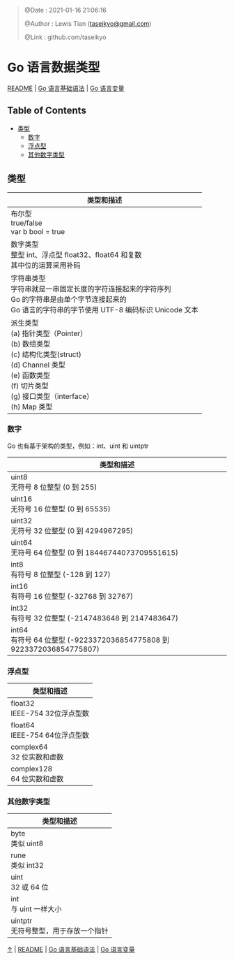 > @Date    : 2021-01-16 21:06:16
>
> @Author  : Lewis Tian (taseikyo@gmail.com)
>
> @Link    : github.com/taseikyo

# Go 语言数据类型

[README](../README.md) | [Go 语言基础语法](01.go-basic-syntax.md) | [Go 语言变量](03.go-variables.md)

## Table of Contents

- [类型](#类型)
	- [数字](#数字)
	- [浮点型](#浮点型)
	- [其他数字类型](#其他数字类型)

## 类型

| 类型和描述 |
|-|
| 布尔型<br>true/false<br>var b bool = true |
| 数字类型<br>整型 int、浮点型 float32、float64 和复数<br>其中位的运算采用补码 |
| 字符串类型<br>字符串就是一串固定长度的字符连接起来的字符序列<br>Go 的字符串是由单个字节连接起来的<br>Go 语言的字符串的字节使用 UTF-8 编码标识 Unicode 文本 |
| 派生类型<br>(a) 指针类型（Pointer）<br>(b) 数组类型<br>(c) 结构化类型(struct)<br>(d) Channel 类型<br>(e) 函数类型<br>(f) 切片类型<br>(g) 接口类型（interface）<br>(h) Map 类型 |

### 数字

Go 也有基于架构的类型，例如：int、uint 和 uintptr

| 类型和描述 |
|-|
| uint8<br>无符号 8 位整型 (0 到 255) |
| uint16<br>无符号 16 位整型 (0 到 65535) |
| uint32<br>无符号 32 位整型 (0 到 4294967295) |
| uint64<br>无符号 64 位整型 (0 到 18446744073709551615) |
| int8<br>有符号 8 位整型 (-128 到 127) |
| int16<br>有符号 16 位整型 (-32768 到 32767) |
| int32<br>有符号 32 位整型 (-2147483648 到 2147483647) |
| int64<br>有符号 64 位整型 (-9223372036854775808 到 9223372036854775807) |

### 浮点型

| 类型和描述 |
|-|
| float32<br>IEEE-754 32位浮点型数 |
| float64<br>IEEE-754 64位浮点型数 |
| complex64<br>32 位实数和虚数 |
| complex128<br>64 位实数和虚数 |

### 其他数字类型

| 类型和描述 |
|-|
| byte<br>类似 uint8 |
| rune<br>类似 int32 |
| uint<br>32 或 64 位 |
| int<br>与 uint 一样大小 |
| uintptr<br>无符号整型，用于存放一个指针 |

[↑](#go-语言数据类型) | [README](../README.md) | [Go 语言基础语法](01.go-basic-syntax.md) | [Go 语言变量](03.go-variables.md)
